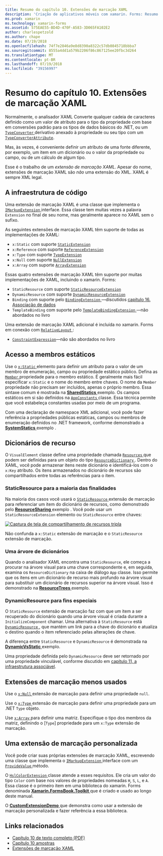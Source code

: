 ```yaml
---
title: Resumo do capítulo 10. Extensões de marcação XAML
description: 'Criação de aplicativos móveis com xamarin. Forms: Resumo do capítulo 10. Extensões de marcação XAML'
ms.prod: xamarin
ms.technology: xamarin-forms
ms.assetid: 575EAE55-BD4D-470F-A583-3D065FA102E2
author: charlespetzold
ms.author: chape
ms.date: 07/19/2018
ms.openlocfilehash: 74f7e2846a9e8d8390a8322c57db0845718bbba7
ms.sourcegitcommit: 8555a4dd1a579b2206f86c867125ee20fbc3d264
ms.translationtype: MT
ms.contentlocale: pt-BR
ms.lasthandoff: 07/19/2018
ms.locfileid: "39156997"
---
```

# <a name="summary-of-chapter-10-xaml-markup-extensions"></a>Resumo do capítulo 10. Extensões de marcação XAML

Normalmente, o analisador XAML Converte qualquer cadeia de caracteres definido como um valor de atributo para o tipo da propriedade com base em conversões padrão para os tipos de dados básicos do .NET, ou um [ `TypeConverter` ](xref:Xamarin.Forms.TypeConverter) derivativo anexado à propriedade ou seu tipo com um [`TypeConverterAttribute`](xref:Xamarin.Forms.TypeConverterAttribute).

Mas, às vezes, é conveniente definir um atributo de uma fonte diferente, por exemplo, um item em um dicionário ou o valor da propriedade ou campo, ou de um cálculo de algum tipo.

Esse é o trabalho de um *extensão de marcação XAML*. Apesar do nome, extensões de marcação XAML são *não* uma extensão do XML. XAML é sempre XML legal.

## <a name="the-code-infrastructure"></a>A infraestrutura de código

Uma extensão de marcação XAML é uma classe que implementa o [ `IMarkupExtension` ](xref:Xamarin.Forms.Xaml.IMarkupExtension) interface. Essa classe tem muitas vezes a palavra `Extension` no final de seu nome, mas geralmente aparece no XAML sem o sufixo.

As seguintes extensões de marcação XAML têm suporte de todas as implementações de XAML:

- `x:Static` com suporte [`StaticExtension`](xref:Xamarin.Forms.Xaml.StaticExtension)
- `x:Reference` com suporte [`ReferenceExtension`](xref:Xamarin.Forms.Xaml.ReferenceExtension)
- `x:Type` com suporte [`TypeExtension`](xref:Xamarin.Forms.Xaml.TypeExtension)
- `x:Null` com suporte [`NullExtension`](xref:Xamarin.Forms.Xaml.NullExtension)
- `x:Array` com suporte [`ArrayExtension`](xref:Xamarin.Forms.Xaml.ArrayExtension)

Essas quatro extensões de marcação XAML têm suporte por muitas implementações de XAML, incluindo o xamarin. Forms:

- `StaticResource` com suporte [`StaticResourceExtension`](xref:Xamarin.Forms.Xaml.StaticResourceExtension)
- `DynamicResource` com suporte [`DynamicResourceExtension`](xref:Xamarin.Forms.Xaml.DynamicResourceExtension)
- `Binding` com suporte pelo [ `BindingExtension` ](xref:Xamarin.Forms.Xaml.BindingExtension) &mdash;discutidos [capítulo 16. Associação de dados](#chapter16)
- `TemplateBinding` com suporte pelo [ `TemplateBindingExtension` ](xref:Xamarin.Forms.Xaml.TemplateBindingExtension) &mdash;não abordados no livro

Uma extensão de marcação XAML adicional é incluída no xamarin. Forms em conexão com [ `RelativeLayout` ](xref:Xamarin.Forms.RelativeLayout):

- [`ConstraintExpression`](xref:Xamarin.Forms.ConstraintExpression)&mdash;não são abordados no livro

## <a name="accessing-static-members"></a>Acesso a membros estáticos

Use o [ `x:Static` ](xref:Xamarin.Forms.Xaml.StaticExtension) elemento para definir um atributo para o valor de um membro de enumeração, campo ou propriedade estático público. Defina as [ `Member` ](xref:Xamarin.Forms.Xaml.StaticExtension.Member) propriedade para o membro estático. É geralmente mais fácil especificar `x:Static` e o nome do membro entre chaves. O nome da `Member` propriedade não precisam ser incluídos, apenas o próprio membro. Essa sintaxe comum é mostrada na [ **SharedStatics** ](https://github.com/xamarin/xamarin-forms-book-samples/tree/master/Chapter10/SharedStatics) exemplo. Os campos estáticos em si são definidos na [ `AppConstants` ](https://github.com/xamarin/xamarin-forms-book-samples/blob/master/Chapter10/SharedStatics/SharedStatics/SharedStatics/AppConstants.cs) classe. Essa técnica permite que você estabeleça constantes usadas por meio de um programa.

Com uma declaração de namespace XML adicional, você pode fazer referência a propriedades públicas estáticas, campos ou membros de enumeração definidos no .NET framework, conforme demonstrado a [ **SystemStatics** ](https://github.com/xamarin/xamarin-forms-book-samples/tree/master/Chapter10/SystemStatics) exemplo .

## <a name="resource-dictionaries"></a>Dicionários de recurso

O `VisualElement` classe define uma propriedade chamada [ `Resources` ](xref:Xamarin.Forms.VisualElement.Resources) que podem ser definidas para um objeto do tipo [ `ResourceDictionary` ](xref:Xamarin.Forms.ResourceDictionary). Dentro do XAML, você pode armazenar itens neste dicionário e identificá-los com o `x:Key` atributo. Os itens armazenados no dicionário de recursos são compartilhados entre todas as referências para o item.

### <a name="staticresource-for-most-purposes"></a>StaticResource para a maioria das finalidades

Na maioria dos casos você usará o [ `StaticResource` ](xref:Xamarin.Forms.Xaml.StaticResourceExtension) extensão de marcação para referenciar um item do dicionário de recursos, como demonstrado pelo [ **ResourceSharing** ](https://github.com/xamarin/xamarin-forms-book-samples/tree/master/Chapter10/ResourceSharing) exemplo . Você pode usar um `StaticResourceExtension` elemento ou `StaticResource` entre chaves:

[![Captura de tela de compartilhamento de recursos tripla](images/ch10fg03-small.png "compartilhamento de recursos")](images/ch10fg03-large.png#lightbox "compartilhamento de recursos")

Não confunda a `x:Static` extensão de marcação e o `StaticResource` extensão de marcação.

### <a name="a-tree-of-dictionaries"></a>Uma árvore de dicionários

Quando o analisador XAML encontra uma `StaticResource`, ele começa a procurar na árvore visual para uma chave correspondente e, em seguida, examina os `ResourceDictionary` na caixa de diálogo `App` classe. Isso permite que os itens em um dicionário de recurso mais profundo na árvore visual para substituir um dicionário de recursos superior na árvore visual. Isso é demonstrado na [ **ResourceTrees** ](https://github.com/xamarin/xamarin-forms-book-samples/tree/master/Chapter10/ResourceTrees) exemplo.

### <a name="dynamicresource-for-special-purposes"></a>DynamicResource para fins especiais

O `StaticResource` extensão de marcação faz com que um item a ser recuperado do dicionário quando uma árvore visual é criada durante a `InitializeComponent` chamar. Uma alternativa à `StaticResource` está [ `DynamicResource` ](xref:Xamarin.Forms.Xaml.DynamicResourceExtension), que mantém um link para a chave do dicionário e atualiza o destino quando o item referenciado pelas alterações de chave.

A diferença entre `StaticResource` e `DynamicResource` é demonstrada na [ **DynamicVsStatic** ](https://github.com/xamarin/xamarin-forms-book-samples/tree/master/Chapter10/DynamicVsStatic) exemplo.

Uma propriedade definida pelo `DynamicResource` deve ser retornado por uma propriedade vinculável, conforme discutido em [capítulo 11, a infraestrutura associável](chapter11.md).

## <a name="lesser-used-markup-extensions"></a>Extensões de marcação menos usados

Use o [ `x:Null` ](xref:Xamarin.Forms.Xaml.NullExtension) extensão de marcação para definir uma propriedade `null`.

Use o [ `x:Type` ](xref:Xamarin.Forms.Xaml.TypeExtension) extensão de marcação para definir uma propriedade para um .NET `Type` objeto.

Use [ `x:Array` ](xref:Xamarin.Forms.Xaml.ArrayExtension) para definir uma matriz. Especifique o tipo dos membros da matriz, definindo o [`Type`] propriedade para um `x:Type` extensão de marcação.

## <a name="a-custom-markup-extension"></a>Uma extensão de marcação personalizada

Você pode criar suas próprias extensões de marcação XAML, escrevendo uma classe que implementa o [ `IMarkupExtension` ](xref:Xamarin.Forms.Xaml.IMarkupExtension) interface com um [ `ProvideValue` ](xref:Xamarin.Forms.Xaml.IMarkupExtension.ProvideValue(System.IServiceProvider)) método.

O [ `HslColorExtension` ](https://github.com/xamarin/xamarin-forms-book-samples/blob/master/Libraries/Xamarin.FormsBook.Toolkit/Xamarin.FormsBook.Toolkit/HslColorExtension.cs) classe atende a esses requisitos. Ele cria um valor do tipo `Color` com base nos valores de propriedades nomeadas `H`, `S`, `L`, e `A`. Essa classe é o primeiro item em uma biblioteca do xamarin. Forms denominada [ **Xamarin.FormsBook.Toolkit** ](https://github.com/xamarin/xamarin-forms-book-samples/tree/master/Libraries/Xamarin.FormsBook.Toolkit) que é criado e usado ao longo deste manual.

O [ **CustomExtensionDemo** ](https://github.com/xamarin/xamarin-forms-book-samples/tree/master/Chapter10/CustomExtensionDemo) que demonstra como usar a extensão de marcação personalizada e fazer referência a essa biblioteca.

## <a name="related-links"></a>Links relacionados

- [Capítulo 10 de texto completo (PDF)](https://download.xamarin.com/developer/xamarin-forms-book/XamarinFormsBook-Ch10-Apr2016.pdf)
- [Capítulo 10 amostras](https://github.com/xamarin/xamarin-forms-book-samples/tree/master/Chapter10)
- [Extensões de marcação XAML](~/xamarin-forms/xaml/markup-extensions/index.md)
